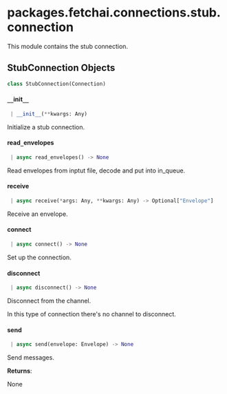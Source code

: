 <a name="packages.fetchai.connections.stub.connection"></a>
# packages.fetchai.connections.stub.connection

This module contains the stub connection.

<a name="packages.fetchai.connections.stub.connection.StubConnection"></a>
## StubConnection Objects

```python
class StubConnection(Connection)
```

<a name="packages.fetchai.connections.stub.connection.StubConnection.__init__"></a>
#### `__`init`__`

```python
 | __init__(**kwargs: Any)
```

Initialize a stub connection.

<a name="packages.fetchai.connections.stub.connection.StubConnection.read_envelopes"></a>
#### read`_`envelopes

```python
 | async read_envelopes() -> None
```

Read envelopes from inptut file, decode and put into in_queue.

<a name="packages.fetchai.connections.stub.connection.StubConnection.receive"></a>
#### receive

```python
 | async receive(*args: Any, **kwargs: Any) -> Optional["Envelope"]
```

Receive an envelope.

<a name="packages.fetchai.connections.stub.connection.StubConnection.connect"></a>
#### connect

```python
 | async connect() -> None
```

Set up the connection.

<a name="packages.fetchai.connections.stub.connection.StubConnection.disconnect"></a>
#### disconnect

```python
 | async disconnect() -> None
```

Disconnect from the channel.

In this type of connection there's no channel to disconnect.

<a name="packages.fetchai.connections.stub.connection.StubConnection.send"></a>
#### send

```python
 | async send(envelope: Envelope) -> None
```

Send messages.

**Returns**:

None

